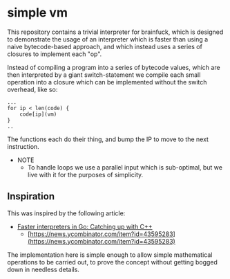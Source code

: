 # simple vm

This repository contains a trivial interpreter for brainfuck, which
is designed to demonstrate the usage of an interpreter which is faster than using a naive bytecode-based approach, and which instead uses
a series of closures to implement each "op".

Instead of compiling a program into a series of bytecode values, which are then interpreted by a giant switch-statement we compile each small
operation into a closure which can be implemented without the switch
overhead, like so:

    ...
	for ip < len(code) {
        code[ip](vm)
	}
    ..

The functions each do their thing, and bump the IP to move to the
next instruction.

* NOTE
  * To handle loops we use a parallel input which is sub-optimal, but we live with it for the purposes of simplicity.



## Inspiration

This was inspired by the following article:

* [Faster interpreters in Go: Catching up with C++](https://planetscale.com/blog/faster-interpreters-in-go-catching-up-with-cpp)
  * [https://news.ycombinator.com/item?id=43595283](https://news.ycombinator.com/item?id=43595283)


The implementation here is simple enough to allow simple mathematical operations to be carried out, to prove the concept without getting bogged down in needless details.
